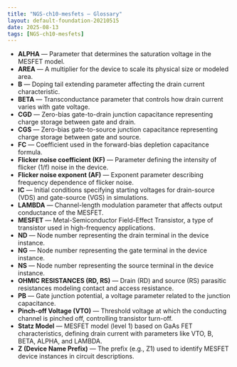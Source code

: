 ```yaml
---
title: "NGS-ch10-mesfets — Glossary"
layout: default-foundation-20210515
date: 2025-08-13
tags: [NGS-ch10-mesfets]
---
```


- **ALPHA** — Parameter that determines the saturation voltage in the MESFET model.  
- **AREA** — A multiplier for the device to scale its physical size or modeled area.  
- **B** — Doping tail extending parameter affecting the drain current characteristic.  
- **BETA** — Transconductance parameter that controls how drain current varies with gate voltage.  
- **CGD** — Zero-bias gate-to-drain junction capacitance representing charge storage between gate and drain.  
- **CGS** — Zero-bias gate-to-source junction capacitance representing charge storage between gate and source.  
- **FC** — Coefficient used in the forward-bias depletion capacitance formula.  
- **Flicker noise coefficient (KF)** — Parameter defining the intensity of flicker (1/f) noise in the device.  
- **Flicker noise exponent (AF)** — Exponent parameter describing frequency dependence of flicker noise.  
- **IC** — Initial conditions specifying starting voltages for drain-source (VDS) and gate-source (VGS) in simulations.  
- **LAMBDA** — Channel-length modulation parameter that affects output conductance of the MESFET.  
- **MESFET** — Metal-Semiconductor Field-Effect Transistor, a type of transistor used in high-frequency applications.  
- **ND** — Node number representing the drain terminal in the device instance.  
- **NG** — Node number representing the gate terminal in the device instance.  
- **NS** — Node number representing the source terminal in the device instance.  
- **OHMIC RESISTANCES (RD, RS)** — Drain (RD) and source (RS) parasitic resistances modeling contact and access resistance.  
- **PB** — Gate junction potential, a voltage parameter related to the junction capacitance.  
- **Pinch-off Voltage (VTO)** — Threshold voltage at which the conducting channel is pinched off, controlling transistor turn-off.  
- **Statz Model** — MESFET model (level 1) based on GaAs FET characteristics, defining drain current with parameters like VTO, B, BETA, ALPHA, and LAMBDA.  
- **Z (Device Name Prefix)** — The prefix (e.g., Z1) used to identify MESFET device instances in circuit descriptions.
